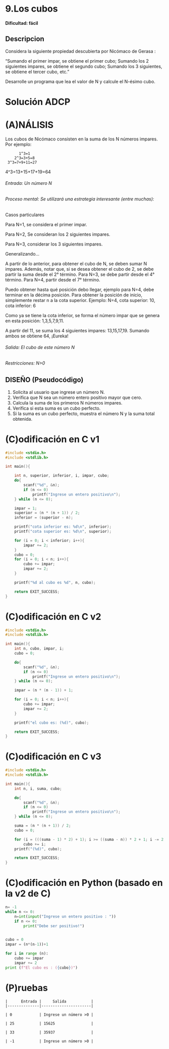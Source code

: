 # 9.Los cubos

#### Dificultad: fácil

## Descripcion

Considera la siguiente propiedad descubierta por Nicómaco de Gerasa :

“Sumando el primer impar, se obtiene el primer cubo;
Sumando los 2 siguientes impares, se obtiene el segundo cubo;
Sumando los 3 siguientes, se obtiene el tercer cubo, etc.”

Desarrolle un programa que lea el valor de N y calcule el N-ésimo cubo.


# Solución ADCP

# (A)NÁLISIS
Los cubos de Nicómaco consisten en la suma de los N números impares. Por ejemplo: 

	      1^3=1
        2^3=3+5=8
	 3^3=7+9+11=27
 4^3=13+15+17+19=64

###### Entrada:  Un número N


###### Proceso mental: Se utilizará una estrategia interesante (entre muchas):

Casos particulares

Para N=1, se considera el primer impar.

Para N=2, Se consideran los 2 siguientes impares.

Para N=3, considerar los 3 siguientes impares.

Generalizando…

A partir de lo anterior, para obtener el cubo de N, se deben sumar N impares. Además, notar que, si se desea obtener el cubo de 2, se debe partir la suma desde el 2° término. Para N=3, se debe partir desde el 4° término. Para N=4, partir desde el 7° término.

Puedo obtener hasta qué posición debo llegar, ejemplo para N=4, debe terminar en la décima posición. Para obtener la posición de inicio, simplemente restar n a la cota superior. Ejemplo: N=4, cota superior: 10, cota inferior: 6

Como ya se tiene la cota inferior, se forma el número impar que se genera en esta posición:  1,3,5,7,9,11.

A partir del 11, se suma los 4 siguientes impares: 13,15,17,19. Sumando ambos se obtiene 64, ¡Eureka!

###### Salida: El cubo de este número N

###### Restricciones: N>0


## DISEÑO (Pseudocódigo)
1.	Solicita al usuario que ingrese un número N.
2.	Verifica que N sea un número entero positivo mayor que cero.
3.	Calcula la suma de los primeros N números impares.
4.	Verifica si esta suma es un cubo perfecto.
5.	Si la suma es un cubo perfecto, muestra el número N y la suma total obtenida.



# (C)odificación en C v1
```c
#include <stdio.h>
#include <stdlib.h>

int main(){

    int n, superior, inferior, i, impar, cubo;
    do{
        scanf("%d", &n);
        if (n <= 0)
            printf("Ingrese un entero positivo\n");
    } while (n <= 0);

    impar = 1;
    superior = (n * (n + 1)) / 2;
    inferior = (superior - n);

    printf("cota inferior es: %d\n", inferior);
    printf("cota superior es: %d\n", superior);

    for (i = 0; i < inferior; i++){
        impar += 2;
    }
    cubo = 0;
    for (i = 0; i < n; i++){
        cubo += impar;
        impar += 2;
    }

    printf("%d al cubo es %d", n, cubo);

    return EXIT_SUCCESS;
}
```
# (C)odificación en C v2
```c
#include <stdio.h>
#include <stdlib.h>

int main(){
    int n, cubo, impar, i;
    cubo = 0;

    do{
        scanf("%d", &n);
        if (n <= 0)
            printf("Ingrese un entero positivo\n");
    } while (n <= 0);

    impar = (n * (n - 1)) + 1;

    for (i = 0; i < n; i++){
        cubo += impar;
        impar += 2;
    }

    printf("el cubo es: (%d)", cubo);

    return EXIT_SUCCESS;
}
```
# (C)odificación en C v3
```c
#include <stdio.h>
#include <stdlib.h>

int main(){
    int n, i, suma, cubo;

    do{
        scanf("%d", &n);
        if (n <= 0)
            printf("Ingrese un entero positivo\n");
    } while (n <= 0);

    suma = (n * (n + 1)) / 2;
    cubo = 0;

    for (i = (((suma - 1) * 2) + 1); i >= ((suma - n)) * 2 + 1; i -= 2)
        cubo += i;
    printf("(%d)", cubo);

    return EXIT_SUCCESS;
}
```
# (C)odificación en Python (basado en la v2 de C)
```py
n= -1
while n <= 0:
    n=int(input("Ingrese un entero positivo : "))
    if n <= 0:
        print("Debe ser positivo!")
    

cubo = 0
impar = (n*(n-1))+1

for i in range (n):
    cubo += impar
    impar += 2
print (f"El cubo es : ({cubo})")
```
# (P)ruebas

	|      Entrada |     Salida           |
	|--------------|----------------------|
	
	| 0            | Ingrese un número >0 |
	
	| 25           | 15625                |
	
	| 33           | 35937                |
	
	| -1           | Ingrese un número >0 |

